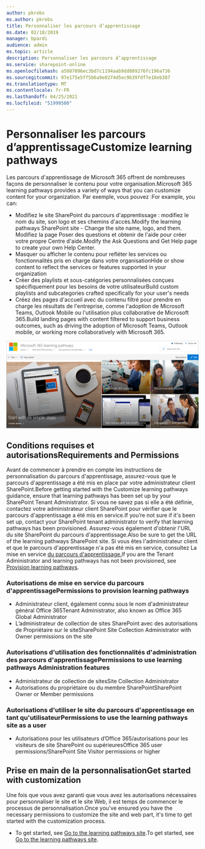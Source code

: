 ```yaml
---
author: pkrebs
ms.author: pkrebs
title: Personnaliser les parcours d’apprentissage
ms.date: 02/18/2019
manager: bpardi
audience: admin
ms.topic: article
description: Personnaliser les parcours d’apprentissage
ms.service: sharepoint-online
ms.openlocfilehash: a5087096ec3bd7c1194aab9dd089276fc196a736
ms.sourcegitcommit: 97e175e5ff5b6a9e0274d5ec9b39fdf7e18eb387
ms.translationtype: MT
ms.contentlocale: fr-FR
ms.lasthandoff: 04/25/2021
ms.locfileid: "51999500"
---
```

# <a name="customize-learning-pathways"></a><span data-ttu-id="caf03-103">Personnaliser les parcours d’apprentissage</span><span class="sxs-lookup"><span data-stu-id="caf03-103">Customize learning pathways</span></span>

<span data-ttu-id="caf03-104">Les parcours d'apprentissage de Microsoft 365 offrent de nombreuses façons de personnaliser le contenu pour votre organisation.</span><span class="sxs-lookup"><span data-stu-id="caf03-104">Microsoft 365 learning pathways provides a variety of ways that you can customize content for your organization.</span></span> <span data-ttu-id="caf03-105">Par exemple, vous pouvez :</span><span class="sxs-lookup"><span data-stu-id="caf03-105">For example, you can:</span></span>  
- <span data-ttu-id="caf03-106">Modifiez le site SharePoint du parcours d'apprentissage : modifiez le nom du site, son logo et ses chemins d'accès.</span><span class="sxs-lookup"><span data-stu-id="caf03-106">Modify the learning pathways SharePoint site - Change the site name, logo, and them.</span></span> <span data-ttu-id="caf03-107">Modifiez la page Poser des questions et obtenir de l'aide pour créer votre propre Centre d'aide.</span><span class="sxs-lookup"><span data-stu-id="caf03-107">Modify the Ask Questions and Get Help page to create your own Help Center.</span></span> 
- <span data-ttu-id="caf03-108">Masquer ou afficher le contenu pour refléter les services ou fonctionnalités pris en charge dans votre organisation</span><span class="sxs-lookup"><span data-stu-id="caf03-108">Hide or show content to reflect the services or features supported in your organization</span></span> 
- <span data-ttu-id="caf03-109">Créer des playlists et sous-catégories personnalisées conçues spécifiquement pour les besoins de votre utilisateur</span><span class="sxs-lookup"><span data-stu-id="caf03-109">Build custom playlists and subcategories crafted specifically for your user's needs</span></span>
- <span data-ttu-id="caf03-110">Créez des pages d'accueil avec du contenu filtré pour prendre en charge les résultats de l'entreprise, comme l'adoption de Microsoft Teams, Outlook Mobile ou l'utilisation plus collaborative de Microsoft 365.</span><span class="sxs-lookup"><span data-stu-id="caf03-110">Build landing pages with content filtered to support business outcomes, such as driving the adoption of Microsoft Teams, Outlook mobile, or working more collaboratively with Microsoft 365.</span></span>

![Collection de photos du parcours d'apprentissage général de Microsoft.](media/cg-introducing.png)

## <a name="requirements-and-permissions"></a><span data-ttu-id="caf03-112">Conditions requises et autorisations</span><span class="sxs-lookup"><span data-stu-id="caf03-112">Requirements and Permissions</span></span>

<span data-ttu-id="caf03-113">Avant de commencer à prendre en compte les instructions de personnalisation du parcours d'apprentissage, assurez-vous que le parcours d'apprentissage a été mis en place par votre administrateur client SharePoint.</span><span class="sxs-lookup"><span data-stu-id="caf03-113">Before getting started with the Customize learning pathways guidance, ensure that learning pathways has been set up by your SharePoint Tenant Administrator.</span></span> <span data-ttu-id="caf03-114">Si vous ne savez pas si elle a été définie, contactez votre administrateur client SharePoint pour vérifier que le parcours d'apprentissage a été mis en service.</span><span class="sxs-lookup"><span data-stu-id="caf03-114">If you’re not sure if it's been set up, contact your SharePoint tenant administrator to verify that learning pathways has been provisioned.</span></span> <span data-ttu-id="caf03-115">Assurez-vous également d'obtenir l'URL du site SharePoint du parcours d'apprentissage.</span><span class="sxs-lookup"><span data-stu-id="caf03-115">Also be sure to get the URL of the learning pathways SharePoint site.</span></span> <span data-ttu-id="caf03-116">Si vous êtes l'administrateur client et que le parcours d'apprentissage n'a pas été mis en service, consultez La mise en service [du parcours d'apprentissage.](custom_provision.md)</span><span class="sxs-lookup"><span data-stu-id="caf03-116">If you are the Tenant Administrator and learning pathways has not been provisioned, see [Provision learning pathways](custom_provision.md).</span></span> 

### <a name="permissions-to-provision-learning-pathways"></a><span data-ttu-id="caf03-117">Autorisations de mise en service du parcours d'apprentissage</span><span class="sxs-lookup"><span data-stu-id="caf03-117">Permissions to provision learning pathways</span></span>

- <span data-ttu-id="caf03-118">Administrateur client, également connu sous le nom d'administrateur général Office 365</span><span class="sxs-lookup"><span data-stu-id="caf03-118">Tenant Administrator, also known as Office 365 Global Administrator</span></span>
- <span data-ttu-id="caf03-119">L’administrateur de collection de sites SharePoint avec des autorisations de Propriétaire sur le site</span><span class="sxs-lookup"><span data-stu-id="caf03-119">SharePoint Site Collection Administrator with Owner permissions on the site</span></span>

### <a name="permissions-to-use-learning-pathways-administration-features"></a><span data-ttu-id="caf03-120">Autorisations d'utilisation des fonctionnalités d'administration des parcours d'apprentissage</span><span class="sxs-lookup"><span data-stu-id="caf03-120">Permissions to use learning pathways Administration features</span></span>

- <span data-ttu-id="caf03-121">Administrateur de collection de sites</span><span class="sxs-lookup"><span data-stu-id="caf03-121">Site Collection Administrator</span></span>
- <span data-ttu-id="caf03-122">Autorisations du propriétaire ou du membre SharePoint</span><span class="sxs-lookup"><span data-stu-id="caf03-122">SharePoint Owner or Member permissions</span></span>

### <a name="permissions-to-use-the-learning-pathways-site-as-a-user"></a><span data-ttu-id="caf03-123">Autorisations d'utiliser le site du parcours d'apprentissage en tant qu'utilisateur</span><span class="sxs-lookup"><span data-stu-id="caf03-123">Permissions to use the learning pathways site as a user</span></span>

- <span data-ttu-id="caf03-124">Autorisations pour les utilisateurs d’Office 365/autorisations pour les visiteurs de site SharePoint ou supérieures</span><span class="sxs-lookup"><span data-stu-id="caf03-124">Office 365 user permissions/SharePoint Site Visitor permissions or higher</span></span>

## <a name="get-started-with-customization"></a><span data-ttu-id="caf03-125">Prise en main de la personnalisation</span><span class="sxs-lookup"><span data-stu-id="caf03-125">Get started with customization</span></span>
<span data-ttu-id="caf03-126">Une fois que vous avez garanti que vous avez les autorisations nécessaires pour personnaliser le site et le site Web, il est temps de commencer le processus de personnalisation.</span><span class="sxs-lookup"><span data-stu-id="caf03-126">Once you've ensured you have the necessary permissions to customize the site and web part, it's time to get started with the customization process.</span></span> 

- <span data-ttu-id="caf03-127">To get started, see [Go to the learning pathways site](custom_goto.md).</span><span class="sxs-lookup"><span data-stu-id="caf03-127">To get started, see [Go to the learning pathways site](custom_goto.md).</span></span>